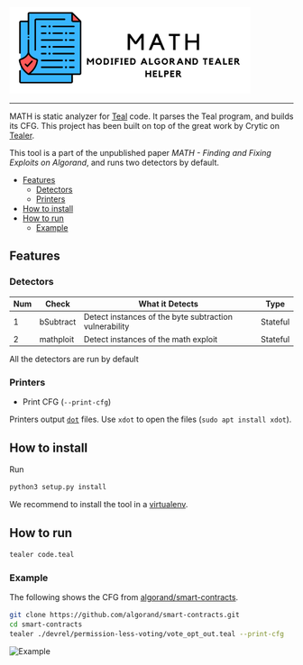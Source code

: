 ![MATH - Modified Algorand Tealer Helper](MATH.png)
***
MATH is static analyzer for [Teal](https://developer.algorand.org/docs/features/asc1/) code. It parses the Teal program, and builds its CFG. This project has been built on top of the great work by Crytic on [Tealer](https://github.com/crytic/tealer).

This tool is a part of the unpublished paper *MATH - Finding and Fixing Exploits on Algorand*, and runs two detectors by default.

- [Features](#features)
  - [Detectors](#detectors)
  - [Printers](#printers)
- [How to install](#how-to-install)
- [How to run](#how-to-run)
  - [Example](#example)

## Features
### Detectors
 Num |   Check   |               What it Detects                |      Type
--- | --- | --- | ---
  1  | bSubtract | Detect instances of the byte subtraction vulnerability |    Stateful
  2  | mathploit | Detect instances of the math exploit |    Stateful


All the detectors are run by default

### Printers
- Print CFG (`--print-cfg`)

Printers output [`dot`](https://graphviz.org/) files.
Use `xdot` to open the files  (`sudo apt install xdot`).

## How to install
Run
```bash
python3 setup.py install
```

We recommend to install the tool in a [virtualenv](https://virtualenvwrapper.readthedocs.io/en/latest/).

## How to run
```bash
tealer code.teal
```

### Example
The following shows the CFG from [algorand/smart-contracts](https://github.com/algorand/smart-contracts.git).
```bash
git clone https://github.com/algorand/smart-contracts.git
cd smart-contracts
tealer ./devrel/permission-less-voting/vote_opt_out.teal --print-cfg
```

<img src="./examples/vote_opt_out.png" alt="Example" width="500"/>

